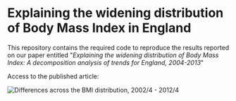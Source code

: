 # Explaining the widening distribution of Body Mass Index in England

This repository contains the required code to reproduce the results reported on our paper entitled "*Explaining the widening distribution of Body Mass Index: A decomposition analysis of trends for England, 2004-2013*"

Access to the published article: 

![Differences across the BMI distribution, 2002/4 - 2012/4](figure/bmiDiff_qplot.tif)